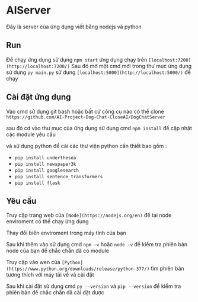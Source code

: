 # AIServer
Đây là server của ứng dụng viết bằng nodejs và python

## Run

Để chạy ứng dụng sử dụng `npm start` ứng dụng chạy trên `[localhost:7200](http://localhost:7200/)`
Sau đó mở một cmd mới trong thư mục ứng dụng sử dụng `py main.py` sử dụng `[localhost:5000](http://localhost:5000/)` để chạy

## Cài đặt ứng dụng

Vào cmd sử dụng git bash hoặc bất cứ công cụ nào có thể clone `https://github.com/AI-Project-Dog-Chat-CloseAI/DogChatServer`

sau đó cd vào thư mục của ứng dụng sử dụng cmd `npm install` để cập nhật các module yêu cầu

và sử dụng python để cài các thư viện python cần thiết bao gồm :

- `pip install underthesea`
- `pip install newspaper3k`
- `pip install googlesearch`
- `pip install sentence_transformers`
- `pip install flask`

## Yêu cầu

Truy cập trang web của `[Node](https://nodejs.org/en)` để tại node enviroment có thể chạy ứng dụng

Thay đổi biến enviroment trong máy tính của bạn

Sau khi thêm vào sử dụng cmd `npm -v` hoặc `node -v` để kiểm tra phiên bản node của bạn để chắc chắn đã có module

Truy cập vào wen của `[Python](https://www.python.org/downloads/release/python-377/)` tìm phiên bản tương thích với máy tải về và cài đặt

Sau khi cài đặt sử dụng cmd `py --version` và `pip --version` để kiểm tra phiên bản để chắc chắn đã cài đặt được
